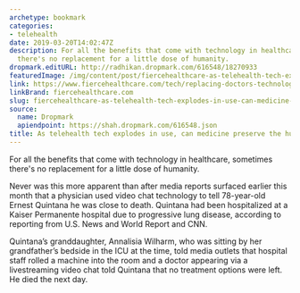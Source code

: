 ```yaml
---
archetype: bookmark
categories:
- telehealth
date: 2019-03-20T14:02:47Z
description: For all the benefits that come with technology in healthcare, sometimes
  there's no replacement for a little dose of humanity.
dropmark.editURL: http://radhikan.dropmark.com/616548/18270933
featuredImage: /img/content/post/fiercehealthcare-as-telehealth-tech-explodes-in-use-can-medicine-preserve-the-human-touch.jpg
link: https://www.fiercehealthcare.com/tech/replacing-doctors-technology-feature
linkBrand: fiercehealthcare.com
slug: fiercehealthcare-as-telehealth-tech-explodes-in-use-can-medicine-preserve-the-human-touch
source:
  name: Dropmark
  apiendpoint: https://shah.dropmark.com/616548.json
title: As telehealth tech explodes in use, can medicine preserve the human touch?
---
```

For all the benefits that come with technology in healthcare, sometimes there's no replacement for a little dose of humanity. 

Never was this more apparent than after media reports surfaced earlier this month that a physician used video chat technology to tell 78-year-old Ernest Quintana he was close to death. Quintana had been hospitalized at a Kaiser Permanente hospital due to progressive lung disease, according to reporting from U.S. News and World Report and CNN.

Quintana’s granddaughter, Annalisia Wilharm, who was sitting by her grandfather’s bedside in the ICU at the time, told media outlets that hospital staff rolled a machine into the room and a doctor appearing via a livestreaming video chat told Quintana that no treatment options were left. He died the next day.


